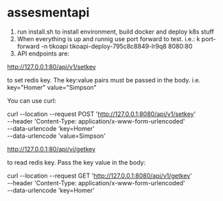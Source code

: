 # assesmentapi

1) run install.sh to install environment, build docker and deploy k8s stuff
2) When everything is up and runnig use port forward to test. i.e.:
  k port-forward -n tikoapi tikoapi-deploy-795c8c8849-lr9q8 8080:80
3) API endpoints are:
  
  http://127.0.0.1:80/api/v1/setkey
  
  to set redis key. The key:value pairs must be passed in the body. i.e. key="Homer" value="Simpson"
  
  You can use curl:
  
  curl --location --request POST 'http://127.0.0.1:8080/api/v1/setkey' \
--header 'Content-Type: application/x-www-form-urlencoded' \
--data-urlencode 'key=Homer' \
--data-urlencode 'value=Simpson'

  
  http://127.0.0.1:80/api/vi/getkey
  
  to read redis key. Pass the key value in the body:
  
  curl --location --request GET 'http://127.0.0.1:8080/api/v1/getkey' \
--header 'Content-Type: application/x-www-form-urlencoded' \
--data-urlencode 'key=Homer'
 
 
  
